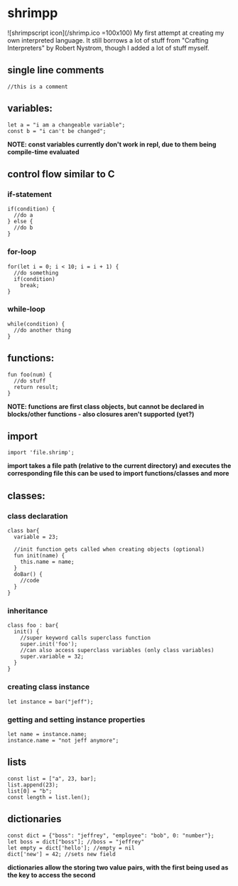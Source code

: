 # shrimpp
![shrimpscript icon](/shrimp.ico =100x100)
My first attempt at creating my own interpreted language. It still borrows a lot of stuff from "Crafting Interpreters" by Robert Nystrom,
though I added a lot of stuff myself.

## single line comments
```
//this is a comment
```
## variables:
```
let a = "i am a changeable variable";  
const b = "i can't be changed";  
```
**NOTE: const variables currently don't work in repl, due to them being compile-time evaluated**
## control flow similar to C
### if-statement
```
if(condition) {  
  //do a  
} else {  
  //do b  
}  
```
### for-loop
```
for(let i = 0; i < 10; i = i + 1) {  
  //do something  
  if(condition)  
    break;  
}  
```
### while-loop
```
while(condition) {  
  //do another thing  
}  
```
## functions:
```
fun foo(num) {  
  //do stuff  
  return result;  
}
```
**NOTE: functions are first class objects, but cannot be declared in blocks/other functions - also closures aren't supported (yet?)**
## import
```
import 'file.shrimp';
```
**import takes a file path (relative to the current directory) and executes the corresponding file
this can be used to import functions/classes and more**
## classes:
### class declaration
```
class bar{  
  variable = 23;  

  //init function gets called when creating objects (optional)
  fun init(name) {  
    this.name = name;  
  }  
  doBar() {
    //code
  }
}  
```
### inheritance
```
class foo : bar{
  init() {
    //super keyword calls superclass function
    super.init('foo');
    //can also access superclass variables (only class variables)
    super.variable = 32;
  }
}
```
### creating class instance
```
let instance = bar("jeff");
```
### getting and setting instance properties
```
let name = instance.name;
instance.name = "not jeff anymore";  
```
## lists
```
const list = ["a", 23, bar];  
list.append(23);  
list[0] = "b";
const length = list.len();
```
## dictionaries
```
const dict = {"boss": "jeffrey", "employee": "bob", 0: "number"};
let boss = dict["boss"]; //boss = "jeffrey"
let empty = dict['hello']; //empty = nil
dict['new'] = 42; //sets new field
```
**dictionaries allow the storing two value pairs, with the first being used as the key to access the second**
